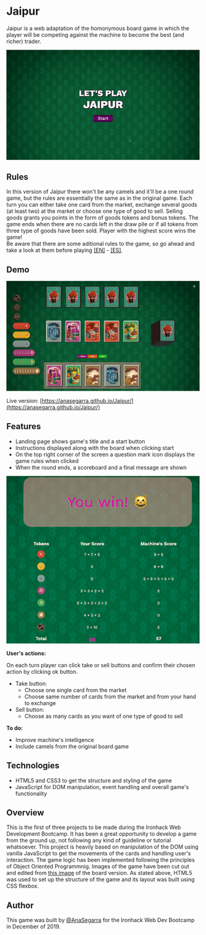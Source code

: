 # Jaipur

Jaipur is a web adaptation of the homonymous board game in which the player will be competing against the machine to become the best (and richer) trader. 

![game intro](images/main.gif)

## Rules
In this version of Jaipur there won't be any camels and it'll be a one round game, but the rules are essentially the same as in the original game. Each turn you can either take one card from the market, exchange several goods (at least two) at the market or choose one type of good to sell. Selling goods grants you points in the form of goods tokens and bonus tokens. The game ends when there are no cards left in the draw pile or if all tokens from three type of goods have been sold. Player with the highest score wins the game!  
Be aware that there are some aditional rules to the game, so go ahead and take a look at them before playing [[EN]](https://www.fgbradleys.com/rules/rules2/Jaipur-rules.pdf) - [[ES]](https://www.jugonesweb.com/wp-content/uploads/2016/05/Instrucciones-Jaipur.pdf).

## Demo
![gameplay](images/play-example.gif)

Live version: [https://anasegarra.github.io/Jaipur/](https://anasegarra.github.io/Jaipur/)

## Features
* Landing page shows game's title and a start button
* Instructions displayed along with the board when clicking start
* On the top right corner of the screen a question mark icon displays the game rules when clicked
* When the round ends, a scoreboard and a final message are shown

![Win message and scoreboard](images/win-screen.png)

**User's actions:**

On each turn player can click take or sell buttons and confirm their chosen action by clicking ok button.
* Take button:
  - Choose one single card from the market
  - Choose same number of cards from the market and from your hand to exchange
* Sell button:
  - Choose as many cards as you want of one type of good to sell 

**To do:**
* Improve machine's intelligence
* Include camels from the original board game

## Technologies
* HTML5 and CSS3 to get the structure and styling of the game
* JavaScript for DOM manipulation, event handling and overall game's functionality 

## Overview
This is the first of three projects to be made during the Ironhack Web Development Bootcamp. It has been a great opportunity to develop a game from the ground up, not following any kind of guideline or tutorial whatsoever. 
This project is heavily based on manipulation of the DOM using vanilla JavaScript to get the movements of the cards and handling user's interaction. The game logic has been implemented following the principles of Object Oriented Programmnig. Images of the game have been cut out and edited from [this image](https://cdn.shopify.com/s/files/1/1402/8033/products/jaipur-cards-and-tokens_597x700.jpg?v=1519748183) of the board version. As stated above, HTML5 was used to set up the structure of the game and its layout was built using CSS flexbox.

## Author
This game was built by [@AnaSegarra](https://github.com/AnaSegarra) for the Ironhack Web Dev Bootcamp in December of 2019.

